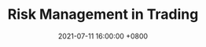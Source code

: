 ---
title: Risk Management in Trading
date: 2021-07-11 16:00:00 +0800
categories: [Blog, Trading]
tags: [trading]     # TAG names should always be lowercase
---